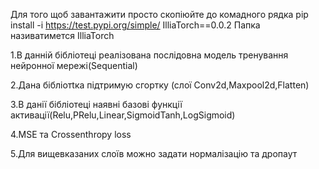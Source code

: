 Для того щоб завантажити просто скопіюйте до комадного рядка pip install -i https://test.pypi.org/simple/ IlliaTorch==0.0.2
Папка називатимется IlliaTorch

1.В данній бібліотеці реалізована послідовна модель тренування нейронної мережі(Sequential)

2.Дана бібліотtка підтримую сгортку (слої Conv2d,Maxpool2d,Flatten)

3.В данії бібліотеці наявні базові функції активації(Relu,PRelu,Linear,SigmoidTanh,LogSigmoid)

4.MSE та Crossenthropy loss

5.Для вищевказаних слоїв можно задати нормалізацію та дропаут
